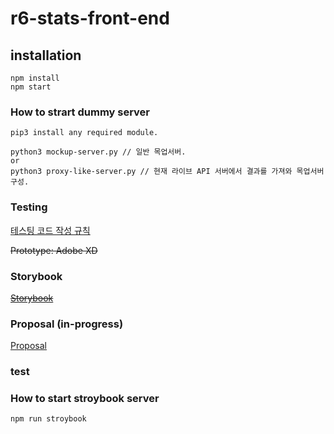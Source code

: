 # r6-stats-front-end


## installation
```
npm install
npm start
```

### How to strart dummy server
```
pip3 install any required module.

python3 mockup-server.py // 일반 목업서버.
or
python3 proxy-like-server.py // 현재 라이브 API 서버에서 결과를 가져와 목업서버 구성.
```
### Testing
[테스팅 코드 작성 규칙](https://www.notion.so/380bf319dd8e4b4aa7020a892c511a66)

<del>Prototype: Adobe XD</del>

### Storybook
<del>[Storybook](https://jiwoo-choi.github.io/r6-stats-front-end/)</del>

### Proposal (in-progress)
[Proposal](https://www.notion.so/R6-Stats-fb0b362be1334d53a49469a3fecbcabc)

### test

### How to start stroybook server
```
npm run stroybook
```

